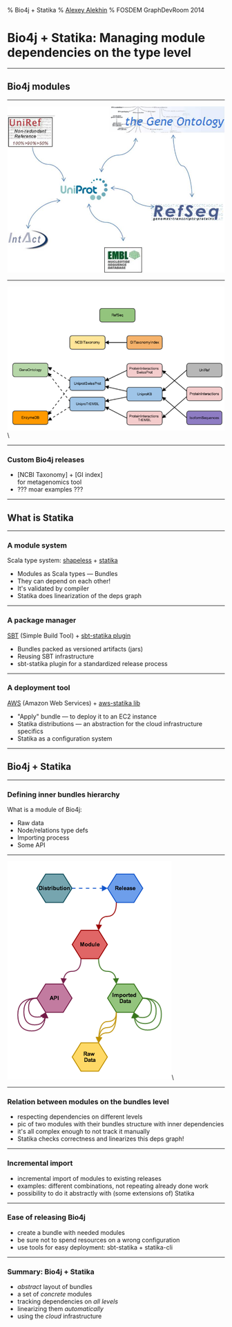 % Bio4j + Statika
% [Alexey Alekhin](http://ohnosequences.com/aalekhin)
% FOSDEM GraphDevRoom 2014

# Bio4j + Statika: Managing module dependencies on the type level

<!-- Abstract from the FOSDEM site:
Bio4j bioinformatics graph database is modular and customizable, allowing you to import just the data you are interested in. There exist, though, dependencies among these resources that must be taken into account and that's where Statika enters the picture; a set of Scala libraries which allows you to declare dependencies between components of any modular system and track their correctness using Scala type system. Thanks to this, it's possible now to deploy only selected components of the integrated data sets, with Amazon Web Services deployments on hardware specifically configured for them.
-->

<!-- General (toplevel) structure:
* Bio4j modules   = customizability (important and useful)
* Statika         = a generic module system (generic and static)
* Bio4j + Statika = happiness/awesomeness/allgoodthingsintheworldtogether (for developers and users)
-->

----

## Bio4j modules

----

![](overlappingDBsBiology.jpg)

<!-- you already saw this diagram and it just shows that 
Bio4j integrates a lot of data from _different_ sources -->

----

![](resources/Bio4jModules.png)\   

<!-- actually it's a bit more involved -->

----

### Custom Bio4j releases

- [NCBI Taxonomy] + [GI index]  
    for metagenomics tool
- ??? moar examples ???

<!--
- a lot of data in modules => 
  importance of possibility to import only what you really need
- different releases/distributions/builds
- may be some examples of interesting/useful/non-obvious combinations (ask @pablopareja)
- real need of systemized/organized way of managing these modules

* releases as combinations of modules + example(s)
* why do we need to do smth with all this (i.e. why statika is needed at all),
-->

----

## What is Statika

----

### A module system

Scala type system: [shapeless](https://github.com/milessabin/shapeless) + [statika](https://github.com/ohnosequences/statika)

- Modules as Scala types — Bundles
- They can depend on each other!
- It's validated by compiler
- Statika does linearization of the deps graph

<!-- keywords: 
* mention install method and installing with deps in the right order
* acyclic directed graph
* shapeless, heterogeneous lists and etc.
* type-level traversing and linearization 
* ? 
-->

----

### A package manager

[SBT](http://www.scala-sbt.org/) (Simple Build Tool) + [sbt-statika plugin](https://github.com/ohnosequences/sbt-statika)

- Bundles packed as versioned artifacts (jars)
- Reusing SBT infrastructure <!-- it tracks dependencies on the artifact level -->
- sbt-statika plugin for a standardized release process

----

### A deployment tool

[AWS](http://aws.amazon.com/) (Amazon Web Services) + [aws-statika lib](https://github.com/ohnosequences/aws-statika)

- "Apply" bundle — to deploy it to an EC2 instance
- Statika distributions — an abstraction for the cloud infrastructure specifics
- Statika as a configuration system

<!-- needs to be structured better -->

----

## Bio4j + Statika

<!-- the main part, so the previous introductory parts shouldn't be too long -->

----

### Defining inner bundles hierarchy

What is a module of Bio4j:

- Raw data
- Node/relations type defs
- Importing process
- Some API

----

![](resources/Bio4jStatikaBundles.png)\  

----

### Relation between modules on the bundles level

- respecting dependencies on different levels
- pic of two modules with their bundles structure with inner dependencies
- it's all complex enough to not track it manually
- Statika checks correctness and linearizes this deps graph!

----

### Incremental import

- incremental import of modules to existing releases
- examples: different combinations, not repeating already done work
- possibility to do it abstractly with (some extensions of) Statika

----

### Ease of releasing Bio4j

- create a bundle with needed modules
- be sure not to spend resources on a wrong configuration
- use tools for easy deployment: 
    sbt-statika + statika-cli

----

### Summary: Bio4j + Statika

- _abstract_ layout of bundles <!-- for any Bio4j module -->
- a set of _concrete_ modules <!-- which conform to this layout and have their own deps -->
- tracking dependencies on _all levels_ <!-- "automatically" on all levels -->
- linearizing them _automatically_ <!-- we just want to do things in the right order -->
- using the _cloud_ infrastructure <!-- for doing actual work -->
